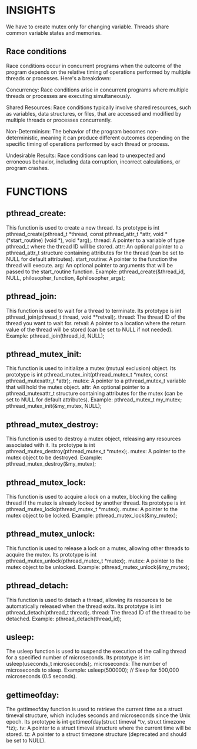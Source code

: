 # INSIGHTS
We have to create mutex only for changing variable.
Threads share common variable states and memories.

## Race conditions
Race conditions occur in concurrent programs when the outcome of the program depends on the relative timing of operations performed by multiple threads or processes. Here's a breakdown:

Concurrency: Race conditions arise in concurrent programs where multiple threads or processes are executing simultaneously.

Shared Resources: Race conditions typically involve shared resources, such as variables, data structures, or files, that are accessed and modified by multiple threads or processes concurrently.

Non-Determinism: The behavior of the program becomes non-deterministic, meaning it can produce different outcomes depending on the specific timing of operations performed by each thread or process.

Undesirable Results: Race conditions can lead to unexpected and erroneous behavior, including data corruption, incorrect calculations, or program crashes.

# FUNCTIONS

## pthread_create:
This function is used to create a new thread.
Its prototype is int pthread_create(pthread_t *thread, const pthread_attr_t *attr, void *(*start_routine) (void *), void *arg);.
thread: A pointer to a variable of type pthread_t where the thread ID will be stored.
attr: An optional pointer to a pthread_attr_t structure containing attributes for the thread (can be set to NULL for default attributes).
start_routine: A pointer to the function the thread will execute.
arg: An optional pointer to arguments that will be passed to the start_routine function.
Example: pthread_create(&thread_id, NULL, philosopher_function, &philosopher_args);

## pthread_join:
This function is used to wait for a thread to terminate.
Its prototype is int pthread_join(pthread_t thread, void **retval);.
thread: The thread ID of the thread you want to wait for.
retval: A pointer to a location where the return value of the thread will be stored (can be set to NULL if not needed).
Example: pthread_join(thread_id, NULL);

## pthread_mutex_init:
This function is used to initialize a mutex (mutual exclusion) object.
Its prototype is int pthread_mutex_init(pthread_mutex_t *mutex, const pthread_mutexattr_t *attr);.
mutex: A pointer to a pthread_mutex_t variable that will hold the mutex object.
attr: An optional pointer to a pthread_mutexattr_t structure containing attributes for the mutex (can be set to NULL for default attributes).
Example: pthread_mutex_t my_mutex; pthread_mutex_init(&my_mutex, NULL);

## pthread_mutex_destroy:
This function is used to destroy a mutex object, releasing any resources associated with it.
Its prototype is int pthread_mutex_destroy(pthread_mutex_t *mutex);.
mutex: A pointer to the mutex object to be destroyed.
Example: pthread_mutex_destroy(&my_mutex);

## pthread_mutex_lock:
This function is used to acquire a lock on a mutex, blocking the calling thread if the mutex is already locked by another thread.
Its prototype is int pthread_mutex_lock(pthread_mutex_t *mutex);.
mutex: A pointer to the mutex object to be locked.
Example: pthread_mutex_lock(&my_mutex);

## pthread_mutex_unlock:
This function is used to release a lock on a mutex, allowing other threads to acquire the mutex.
Its prototype is int pthread_mutex_unlock(pthread_mutex_t *mutex);.
mutex: A pointer to the mutex object to be unlocked.
Example: pthread_mutex_unlock(&my_mutex);

## pthread_detach:
This function is used to detach a thread, allowing its resources to be automatically released when the thread exits.
Its prototype is int pthread_detach(pthread_t thread);.
thread: The thread ID of the thread to be detached.
Example: pthread_detach(thread_id);

## usleep:
The usleep function is used to suspend the execution of the calling thread for a specified number of microseconds.
Its prototype is int usleep(useconds_t microseconds);.
microseconds: The number of microseconds to sleep.
Example: usleep(500000); // Sleep for 500,000 microseconds (0.5 seconds).

## gettimeofday:
The gettimeofday function is used to retrieve the current time as a struct timeval structure, which includes seconds and microseconds since the Unix epoch.
Its prototype is int gettimeofday(struct timeval *tv, struct timezone *tz);.
tv: A pointer to a struct timeval structure where the current time will be stored.
tz: A pointer to a struct timezone structure (deprecated and should be set to NULL).